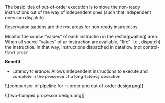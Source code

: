 The basic idea of out-of-order execution is to move the non-ready instructions out of the way of independent ones (such that independent ones can dispatch)

Reservation stations are the rest areas for non-ready instructions. 

Monitor the source “values” of each instruction in the resting(waiting) area. When all source “values” of an instruction are available, “fire” (i.e., dispatch) the instruction. In that way, instructions dispatched in dataflow (not control-flow) order

**Benefit**:  
- Latency tolerance: Allows independent instructions to execute and complete in the presence of a long-latency operation

![[comparison of pipeline for in-order and out-of-order design.png]]



![[two-humped processor design.png]]


